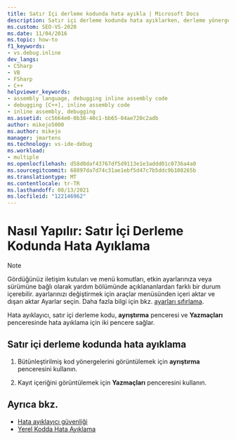 ```yaml
---
title: Satır Içi derleme kodunda hata ayıkla | Microsoft Docs
description: Satır içi derleme kodunda hata ayıklarken, derleme yönergelerini görmek için ayrıştırma penceresini kullanın ve kayıt değerlerini görüntülemek için Yazmaçları penceresini kullanın.
ms.custom: SEO-VS-2020
ms.date: 11/04/2016
ms.topic: how-to
f1_keywords:
- vs.debug.inline
dev_langs:
- CSharp
- VB
- FSharp
- C++
helpviewer_keywords:
- assembly language, debugging inline assembly code
- debugging [C++], inline assembly code
- inline assembly, debugging
ms.assetid: cc5664e0-0b38-40c1-bb65-04ae720c2adb
author: mikejo5000
ms.author: mikejo
manager: jmartens
ms.technology: vs-ide-debug
ms.workload:
- multiple
ms.openlocfilehash: d58d0daf43767df5d9113e1e3addd01c0736a4a0
ms.sourcegitcommit: 68897da7d74c31ae1ebf5d47c7b5ddc9b108265b
ms.translationtype: MT
ms.contentlocale: tr-TR
ms.lasthandoff: 08/13/2021
ms.locfileid: "122146962"
---
```

# <a name="how-to-debug-inline-assembly-code"></a>Nasıl Yapılır: Satır İçi Derleme Kodunda Hata Ayıklama

> [!NOTE]
> Gördüğünüz iletişim kutuları ve menü komutları, etkin ayarlarınıza veya sürümüne bağlı olarak yardım bölümünde açıklananlardan farklı bir durum içerebilir. ayarlarınızı değiştirmek için araçlar menüsünden içeri aktar ve dışarı aktar Ayarlar seçin. Daha fazla bilgi için bkz. [ayarları sıfırlama](../ide/environment-settings.md#reset-settings).

Hata ayıklayıcı, satır içi derleme kodu, **ayrıştırma** penceresi ve **Yazmaçları** penceresinde hata ayıklama için iki pencere sağlar.

## <a name="debug-inline-assembly-code"></a>Satır içi derleme kodunda hata ayıklama

1. Bütünleştirilmiş kod yönergelerini görüntülemek için **ayrıştırma** penceresini kullanın.

2. Kayıt içeriğini görüntülemek için **Yazmaçları** penceresini kullanın.

## <a name="see-also"></a>Ayrıca bkz.

- [Hata ayıklayıcı güvenliği](../debugger/debugger-security.md)
- [Yerel Kodda Hata Ayıklama](../debugger/debugging-native-code.md)